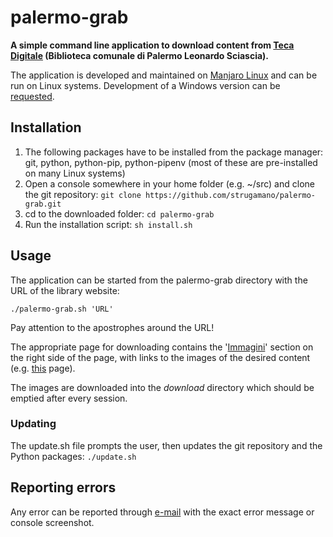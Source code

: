 # palermo-grab

**A simple command line application to download content from [Teca Digitale](https://librarsi.comune.palermo.it/librarsidigitale/opac/librarsi/index.jsp) (Biblioteca comunale di Palermo Leonardo Sciascia).**

The application is developed and maintained on [Manjaro Linux](https://manjaro.org/) and can be run on Linux systems. Development of a Windows version can be [requested](mailto:strugamano@proton.me?subject=[GitHub]%20palermo-grab%20windows).

## Installation

1. The following packages have to be installed from the package manager: git, python, python-pip, python-pipenv (most of these are pre-installed on many Linux systems)
2. Open a console somewhere in your home folder (e.g. ~/src) and clone the git repository:
    `git clone https://github.com/strugamano/palermo-grab.git`
3. cd to the downloaded folder: `cd palermo-grab`
4. Run the installation script: `sh install.sh`

## Usage

The application can be started from the palermo-grab directory with the URL of the library website:

`./palermo-grab.sh 'URL'`

Pay attention to the apostrophes around the URL!

The appropriate page for downloading contains the '[Immagini](/readme-site-ref.png)' section on the right side of the page, with links to the images of the desired content (e.g. [this](https://librarsi.comune.palermo.it/librarsidigitale/opaclib?struct:1016=ricerca.parole_tutte%3A4%3D6&nentries=1&fname=none&sort_access=Titolo%2FAnno%3Amin+5036%2Cmin+5031&do_cmd=search_show_cmd&searchForm=opac%2Flibrarsi%2Ffree.jsp&item:1016:Any=ranzano&saveparams=true&resultForward=opac%2Flibrarsi%2Fviewer%2Fviewer.jsp&select_db=solr_teca&db=solr_teca&from=1&mode=idx) page).

The images are downloaded into the *download* directory which should be emptied after every session.

### Updating

The update.sh file prompts the user, then updates the git repository and the Python packages: `./update.sh`

## Reporting errors

Any error can be reported through [e-mail](mailto:strugamano@proton.me?subject=[GitHub]%20palermo-grab%20error) with the exact error message or console screenshot. 
